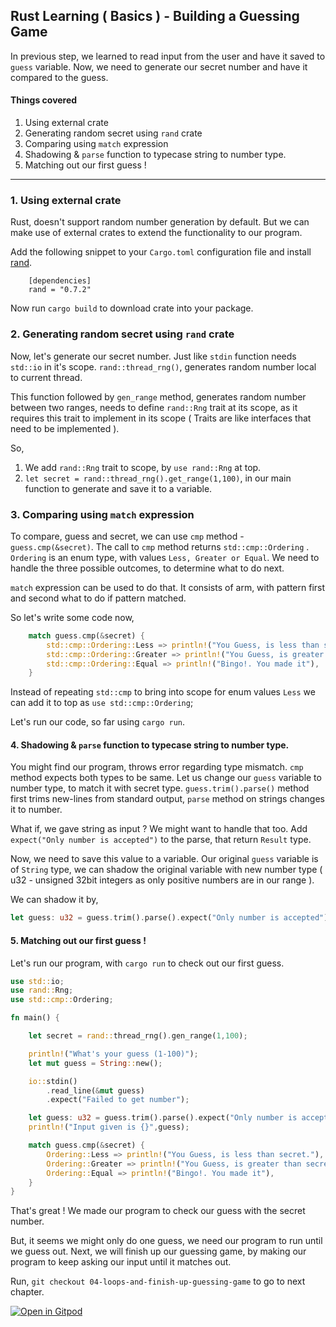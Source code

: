 ## Rust Learning ( Basics ) - Building a Guessing Game
In previous step, we learned to read input from the user and have it saved to `guess` variable. Now, we need to generate our secret number and have it compared to the guess.


#### Things covered 
1. Using external crate
2. Generating random secret using `rand` crate
3. Comparing using `match` expression
4. Shadowing & `parse` function to typecase string to number type.
5. Matching out our first guess !
---

### 1. Using external crate

Rust, doesn't support random number generation by default. But we can make use of external crates to extend the functionality to our program.

Add the following snippet to your `Cargo.toml` configuration file and install [rand](https://crates.io/crates/rand).
```
    [dependencies]
    rand = "0.7.2"
```
Now run `cargo build` to download crate into your package. 

### 2. Generating random secret using `rand` crate

Now, let's generate our secret number. Just like `stdin` function needs `std::io` in it's scope. `rand::thread_rng()`, generates random number local to current thread. 

This function followed by `gen_range` method, generates random number between two ranges, needs to define `rand::Rng` trait at its scope, as it requires this trait to implement in its scope ( Traits are like interfaces that need to be implemented ). 

So, 
  1. We add `rand::Rng` trait to scope, by `use rand::Rng` at top.
  2. `let secret = rand::thread_rng().get_range(1,100)`, in our main function to generate and save it to a variable.

### 3. Comparing using `match` expression

To compare, guess and secret, we can use `cmp` method - `guess.cmp(&secret)`. The call to `cmp` method returns `std::cmp::Ordering` . `Ordering` is an enum type, with values `Less, Greater or Equal`. We need to handle the three possible outcomes, to determine what to do next.

`match` expression can be used to do that. It consists of arm, with pattern first and second what to do if pattern matched.

So let's write some code now,

```rust
    match guess.cmp(&secret) {
        std::cmp::Ordering::Less => println!("You Guess, is less than secret."),
        std::cmp::Ordering::Greater => println!("You Guess, is greater than secret."),
        std::cmp::Ordering::Equal => println!("Bingo!. You made it"),
    }
```
Instead of repeating `std::cmp` to bring into scope for enum values `Less` we can add it to top as `use std::cmp::Ordering`;

Let's run our code, so far using `cargo run`.

#### 4. Shadowing & `parse` function to typecase string to number type.

You might find our program, throws error regarding type mismatch. `cmp` method expects both types to be same.
Let us change our `guess` variable to number type, to match it with secret type. `guess.trim().parse()` method first trims new-lines from standard output, `parse` method on strings changes it to number.

What if, we gave string as input ? We might want to handle that too. Add `expect("Only number is accepted")` to the parse, that return `Result` type.

Now, we need to save this value to a variable. Our original `guess` variable is of `String` type, we can shadow the original variable with new number type ( u32 - unsigned 32bit integers as only positive numbers are in our range ).

We can shadow it by,

```rust
let guess: u32 = guess.trim().parse().expect("Only number is accepted");
```

#### 5. Matching out our first guess !

Let's run our program, with `cargo run` to check out our first guess.

```rust
use std::io;
use rand::Rng;
use std::cmp::Ordering;

fn main() {

    let secret = rand::thread_rng().gen_range(1,100);

    println!("What's your guess (1-100)");
    let mut guess = String::new();

    io::stdin()
        .read_line(&mut guess)
        .expect("Failed to get number");

    let guess: u32 = guess.trim().parse().expect("Only number is accepted");
    println!("Input given is {}",guess);

    match guess.cmp(&secret) {
        Ordering::Less => println!("You Guess, is less than secret."),
        Ordering::Greater => println!("You Guess, is greater than secret."),
        Ordering::Equal => println!("Bingo!. You made it"),
    }
}
```

That's great ! We made our program to check our guess with the secret number. 

But, it seems we might only do one guess, we need our program to run until we guess out. Next, we will finish up our guessing game, by making our program to keep asking our input until it matches out. 


Run, `git checkout 04-loops-and-finish-up-guessing-game` to go to next chapter.

[![Open in Gitpod](https://gitpod.io/button/open-in-gitpod.svg)](https://gitpod.io/#https://github.com/krtkeyan/Rust-Learning-Basics-01-Guessing-game/tree/04-loops-and-finish-up-guessing-game)
